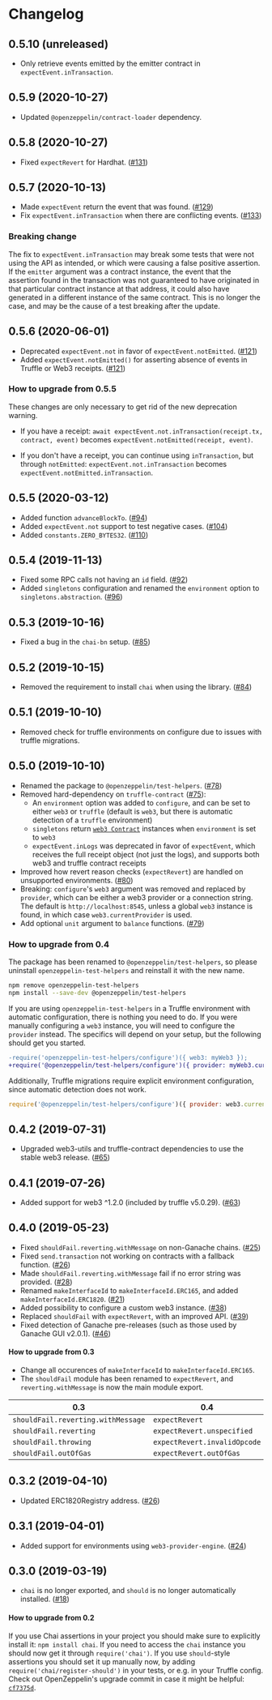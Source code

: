 # Changelog

## 0.5.10 (unreleased)
 * Only retrieve events emitted by the emitter contract in `expectEvent.inTransaction`.

## 0.5.9 (2020-10-27)
 * Updated `@openzeppelin/contract-loader` dependency.

## 0.5.8 (2020-10-27)
 * Fixed `expectRevert` for Hardhat. ([#131](https://github.com/OpenZeppelin/openzeppelin-test-helpers/pull/131))

## 0.5.7 (2020-10-13)
 * Made `expectEvent` return the event that was found. ([#129](https://github.com/OpenZeppelin/openzeppelin-test-helpers/pull/129))
 * Fix `expectEvent.inTransaction` when there are conflicting events. ([#133](https://github.com/OpenZeppelin/openzeppelin-test-helpers/pull/133))

### Breaking change
The fix to `expectEvent.inTransaction` may break some tests that were not using the API as intended, or which were causing a false positive assertion. If the `emitter` argument was a contract instance, the event that the assertion found in the transaction was not guaranteed to have originated in that particular contract instance at that address, it could also have generated in a different instance of the same contract. This is no longer the case, and may be the cause of a test breaking after the update.

## 0.5.6 (2020-06-01)
 * Deprecated `expectEvent.not` in favor of `expectEvent.notEmitted`. ([#121](https://github.com/OpenZeppelin/openzeppelin-test-helpers/pull/121))
 * Added `expectEvent.notEmitted()` for asserting absence of events in Truffle or Web3 receipts. ([#121](https://github.com/OpenZeppelin/openzeppelin-test-helpers/pull/121))

### How to upgrade from 0.5.5

These changes are only necessary to get rid of the new deprecation warning.

- If you have a receipt:
`await expectEvent.not.inTransaction(receipt.tx, contract, event)`
becomes `expectEvent.notEmitted(receipt, event)`.

- If you don't have a receipt, you can continue using `inTransaction`, but through `notEmitted`: `expectEvent.not.inTransaction` becomes `expectEvent.notEmitted.inTransaction`.

## 0.5.5 (2020-03-12)
 * Added function `advanceBlockTo`. ([#94](https://github.com/OpenZeppelin/openzeppelin-test-helpers/pull/94))
 * Added `expectEvent.not` support to test negative cases. ([#104](https://github.com/OpenZeppelin/openzeppelin-test-helpers/pull/104))
 * Added `constants.ZERO_BYTES32`. ([#110](https://github.com/OpenZeppelin/openzeppelin-test-helpers/pull/110))

## 0.5.4 (2019-11-13)
 * Fixed some RPC calls not having an `id` field. ([#92](https://github.com/OpenZeppelin/openzeppelin-test-helpers/pull/92))
 * Added `singletons` configuration and renamed the `environment` option to `singletons.abstraction`. ([#96](https://github.com/OpenZeppelin/openzeppelin-test-helpers/pull/96))

## 0.5.3 (2019-10-16)
 * Fixed a bug in the `chai-bn` setup. ([#85](https://github.com/OpenZeppelin/openzeppelin-test-helpers/pull/85))

## 0.5.2 (2019-10-15)
 * Removed the requirement to install `chai` when using the library. ([#84](https://github.com/OpenZeppelin/openzeppelin-test-helpers/pull/84))

## 0.5.1 (2019-10-10)
 * Removed check for truffle environments on configure due to issues with truffle migrations.

## 0.5.0 (2019-10-10)
 * Renamed the package to `@openzeppelin/test-helpers`. ([#78](https://github.com/OpenZeppelin/openzeppelin-test-helpers/pull/78))
 * Removed hard-dependency on `truffle-contract` ([#75](https://github.com/OpenZeppelin/openzeppelin-test-helpers/pull/75)):
   * An `environment` option was added to `configure`, and can be set to either `web3` or `truffle` (default is `web3`, but there is automatic detection of a `truffle` environment)
   * `singletons` return [`web3 Contract`](https://web3js.readthedocs.io/en/v1.2.0/web3-eth-contract.html) instances when `environment` is set to `web3`
   * `expectEvent.inLogs` was deprecated in favor of `expectEvent`, which receives the full receipt object (not just the logs), and supports both web3 and truffle contract receipts
 * Improved how revert reason checks (`expectRevert`) are handled on unsupported environments. ([#80](https://github.com/OpenZeppelin/openzeppelin-test-helpers/pull/80))
 * Breaking: `configure`'s `web3` argument was removed and replaced by `provider`, which can be either a web3 provider or a connection string. The default is `http://localhost:8545`, unless a global `web3` instance is found, in which case `web3.currentProvider` is used.
 * Add optional `unit` argument to `balance` functions. ([#79](https://github.com/OpenZeppelin/openzeppelin-test-helpers/pull/79))

### How to upgrade from 0.4

The package has been renamed to `@openzeppelin/test-helpers`, so please uninstall `openzeppelin-test-helpers` and reinstall it with the new name.

```sh
npm remove openzeppelin-test-helpers
npm install --save-dev @openzeppelin/test-helpers
```

If you are using `openzeppelin-test-helpers` in a Truffle environment with automatic configuration, there is nothing you need to do. If you were manually configuring a `web3` instance, you will need to configure the `provider` instead. The specifics will depend on your setup, but the following should get you started.

```diff
-require('openzeppelin-test-helpers/configure')({ web3: myWeb3 });
+require('@openzeppelin/test-helpers/configure')({ provider: myWeb3.currentProvider });
```

Additionally, Truffle migrations require explicit environment configuration, since automatic detection does not work.
```javascript
require('@openzeppelin/test-helpers/configure')({ provider: web3.currentProvider, environment: 'truffle' });
```

## 0.4.2 (2019-07-31)
 * Upgraded web3-utils and truffle-contract dependencies to use the stable web3 release. ([#65](https://github.com/OpenZeppelin/openzeppelin-test-helpers/pull/65))

## 0.4.1 (2019-07-26)
 * Added support for web3 ^1.2.0 (included by truffle v5.0.29). ([#63](https://github.com/OpenZeppelin/openzeppelin-test-helpers/pull/63))

## 0.4.0 (2019-05-23)
 * Fixed `shouldFail.reverting.withMessage` on non-Ganache chains. ([#25](https://github.com/OpenZeppelin/openzeppelin-test-helpers/pull/25))
 * Fixed `send.transaction` not working on contracts with a fallback function. ([#26](https://github.com/OpenZeppelin/openzeppelin-test-helpers/pull/26))
 * Made `shouldFail.reverting.withMessage` fail if no error string was provided. ([#28](https://github.com/OpenZeppelin/openzeppelin-test-helpers/pull/28))
 * Renamed `makeInterfaceId` to `makeInterfaceId.ERC165`, and added `makeInterfaceId.ERC1820`. ([#21](https://github.com/OpenZeppelin/openzeppelin-test-helpers/pull/21))
 * Added possibility to configure a custom web3 instance. ([#38](https://github.com/OpenZeppelin/openzeppelin-test-helpers/pull/38))
 * Replaced `shouldFail` with `expectRevert`, with an improved API. ([#39](https://github.com/OpenZeppelin/openzeppelin-test-helpers/pull/39))
 * Fixed detection of Ganache pre-releases (such as those used by Ganache GUI v2.0.1). ([#46](https://github.com/OpenZeppelin/openzeppelin-test-helpers/pull/46))

#### How to upgrade from 0.3
- Change all occurences of `makeInterfaceId` to `makeInterfaceId.ERC165`.
- The `shouldFail` module has been renamed to `expectRevert`, and `reverting.withMessage` is now the main module export.

| 0.3                                | 0.4                          |
| ---------------------------------- | ---------------------------- |
| `shouldFail.reverting.withMessage` | `expectRevert`               |
| `shouldFail.reverting`             | `expectRevert.unspecified`   |
| `shouldFail.throwing`              | `expectRevert.invalidOpcode` |
| `shouldFail.outOfGas`              | `expectRevert.outOfGas`      |

## 0.3.2 (2019-04-10)
 * Updated ERC1820Registry address. ([#26](https://github.com/OpenZeppelin/openzeppelin-test-helpers/pull/26))

## 0.3.1 (2019-04-01)
 * Added support for environments using `web3-provider-engine`. ([#24](https://github.com/OpenZeppelin/openzeppelin-test-helpers/pull/24))

## 0.3.0 (2019-03-19)
 * `chai` is no longer exported, and `should` is no longer automatically installed. ([#18](https://github.com/OpenZeppelin/openzeppelin-test-helpers/pull/18))

#### How to upgrade from 0.2
If you use Chai assertions in your project you should make sure to explicitly install it: `npm install chai`. If you need to access the `chai` instance you should now get it through `require('chai')`. If you use `should`-style assertions you should set it up manually now, by adding `require('chai/register-should')` in your tests, or e.g. in your Truffle config. Check out OpenZeppelin's upgrade commit in case it might be helpful: [`cf7375d`](https://github.com/OpenZeppelin/openzeppelin-solidity/commit/cf7375d6b873afc9f705e329db39e2ef389af9d2).
